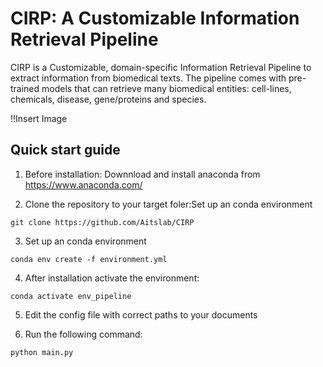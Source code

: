 # CIRP: A Customizable Information Retrieval Pipeline

CIRP is a Customizable, domain-specific Information Retrieval Pipeline to extract information from biomedical texts. The pipeline comes with pre-trained models that can retrieve many biomedical entities: cell-lines, chemicals, disease, gene/proteins and species.  

!!Insert Image

## Quick start guide

1. Before installation: Downnload and install anaconda from https://www.anaconda.com/


2. Clone the repository to your target foler:Set up an conda environment


```console
git clone https://github.com/Aitslab/CIRP

```

3. Set up an conda environment

```console
conda env create -f environment.yml
```

4. After installation activate the environment:
```console
conda activate env_pipeline
```

5. Edit the config file with correct paths to your documents


6. Run the following command:

```python
python main.py
```
